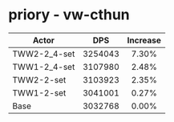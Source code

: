 # priory - vw-cthun
| Actor | DPS | Increase |
|---|:---:|:---:|
|TWW2-2_4-set|3254043|7.30%|
|TWW1-2_4-set|3107980|2.48%|
|TWW2-2-set|3103923|2.35%|
|TWW1-2-set|3041001|0.27%|
|Base|3032768|0.00%|
